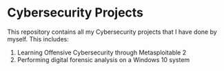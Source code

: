 # Cybersecurity Projects
This repository contains all my Cybersecurity projects that I have done by myself.
This includes:
1. Learning Offensive Cybersecurity through Metasploitable 2
2. Performing digital forensic analysis on a Windows 10 system
